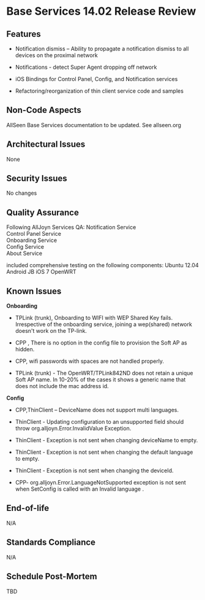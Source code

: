 # Base Services 14.02 Release Review

## Features


*  Notification dismiss – Ability to propagate a notification dismiss to all devices on the proximal network

*  Notifications - detect Super Agent dropping off network

*  iOS Bindings for Control Panel, Config, and Notification services

*  Refactoring/reorganization of thin client service code and samples
## Non-Code Aspects

AllSeen Base Services documentation to be updated. See allseen.org
## Architectural Issues

None

## Security Issues

No changes
## Quality Assurance


Following AllJoyn Services QA: 
Notification Service	
Control Panel Service	
Onboarding Service	
Config Service		
About Service		

included comprehensive testing on the following components:
 Ubuntu 12.04	Android JB	iOS 7	OpenWRT	
## Known Issues

__Onboarding__ 

*  TPLink (trunk), Onboarding to WIFI with WEP Shared Key fails. Irrespective of the onboarding service, joining a wep(shared) network doesn't work on the TP-link.

*  CPP , There is no option in the config file to provision the Soft AP as hidden.

*  CPP, wifi passwords with spaces are not handled properly.

*  TPLink (trunk) -  The OpenWRT/TPLink842ND does not retain a unique Soft AP name. In 10-20% of the cases it shows a generic name that does not include the mac address id.

__Config__

*  CPP,ThinClient – DeviceName does not support multi languages.

*  ThinClient - Updating configuration to an unsupported field should throw org.alljoyn.Error.InvalidValue Exception.

*  ThinClient - Exception is not sent when changing deviceName to empty. 

*  ThinClient - Exception is not sent when changing the default language to empty. 

*  ThinClient - Exception is not sent when changing the deviceId. 

*  CPP- org.alljoyn.Error.LanguageNotSupported exception  is not sent  when SetConfig is called with an Invalid language .

## End-of-life

N/A
## Standards Compliance

N/A
## Schedule Post-Mortem

TBD
